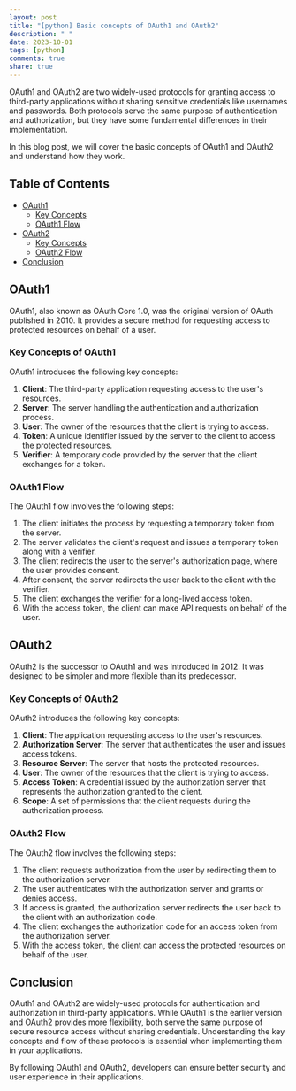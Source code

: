 ```yaml
---
layout: post
title: "[python] Basic concepts of OAuth1 and OAuth2"
description: " "
date: 2023-10-01
tags: [python]
comments: true
share: true
---
```


OAuth1 and OAuth2 are two widely-used protocols for granting access to third-party applications without sharing sensitive credentials like usernames and passwords. Both protocols serve the same purpose of authentication and authorization, but they have some fundamental differences in their implementation.

In this blog post, we will cover the basic concepts of OAuth1 and OAuth2 and understand how they work.

## Table of Contents
- [OAuth1](#oauth1)
  - [Key Concepts](#key-concepts-of-oauth1)
  - [OAuth1 Flow](#oauth1-flow)
- [OAuth2](#oauth2)
  - [Key Concepts](#key-concepts-of-oauth2)
  - [OAuth2 Flow](#oauth2-flow)
- [Conclusion](#conclusion)

## OAuth1
OAuth1, also known as OAuth Core 1.0, was the original version of OAuth published in 2010. It provides a secure method for requesting access to protected resources on behalf of a user.

### Key Concepts of OAuth1
OAuth1 introduces the following key concepts:

1. **Client**: The third-party application requesting access to the user's resources.
2. **Server**: The server handling the authentication and authorization process.
3. **User**: The owner of the resources that the client is trying to access.
4. **Token**: A unique identifier issued by the server to the client to access the protected resources.
5. **Verifier**: A temporary code provided by the server that the client exchanges for a token.

### OAuth1 Flow
The OAuth1 flow involves the following steps:

1. The client initiates the process by requesting a temporary token from the server.
2. The server validates the client's request and issues a temporary token along with a verifier.
3. The client redirects the user to the server's authorization page, where the user provides consent.
4. After consent, the server redirects the user back to the client with the verifier.
5. The client exchanges the verifier for a long-lived access token.
6. With the access token, the client can make API requests on behalf of the user.

## OAuth2
OAuth2 is the successor to OAuth1 and was introduced in 2012. It was designed to be simpler and more flexible than its predecessor.

### Key Concepts of OAuth2
OAuth2 introduces the following key concepts:

1. **Client**: The application requesting access to the user's resources.
2. **Authorization Server**: The server that authenticates the user and issues access tokens.
3. **Resource Server**: The server that hosts the protected resources.
4. **User**: The owner of the resources that the client is trying to access.
5. **Access Token**: A credential issued by the authorization server that represents the authorization granted to the client.
6. **Scope**: A set of permissions that the client requests during the authorization process.

### OAuth2 Flow
The OAuth2 flow involves the following steps:

1. The client requests authorization from the user by redirecting them to the authorization server.
2. The user authenticates with the authorization server and grants or denies access.
3. If access is granted, the authorization server redirects the user back to the client with an authorization code.
4. The client exchanges the authorization code for an access token from the authorization server.
5. With the access token, the client can access the protected resources on behalf of the user.

## Conclusion
OAuth1 and OAuth2 are widely-used protocols for authentication and authorization in third-party applications. While OAuth1 is the earlier version and OAuth2 provides more flexibility, both serve the same purpose of secure resource access without sharing credentials. Understanding the key concepts and flow of these protocols is essential when implementing them in your applications.

By following OAuth1 and OAuth2, developers can ensure better security and user experience in their applications.
